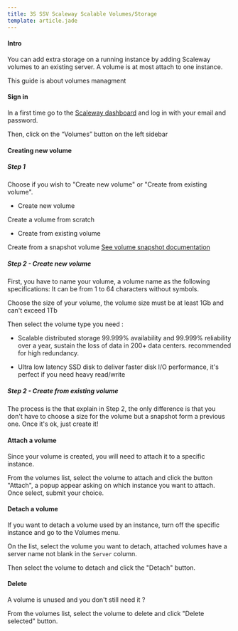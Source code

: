 ```yaml
---
title: 3S SSV Scaleway Scalable Volumes/Storage
template: article.jade
---
```


#### Intro

You can add extra storage on a running instance by adding Scaleway volumes to an existing server.
A volume is at most attach to one instance.

This guide is about volumes managment

#### Sign in

In a first time go to the [Scaleway dashboard](xxx) and log in with your email and password.

Then, click on the “Volumes” button on the left sidebar

#### Creating new volume

##### Step 1

Choose if you wish to "Create new volume" or "Create from existing volume".

- Create new volume

Create a volume from scratch

- Create from existing volume

Create from a snapshot volume [See volume snapshot documentation](xxxx)

##### Step 2 - Create new volume

First, you have to name your volume, a volume name as the following specifications: It can be from 1 to 64 characters without symbols.

Choose the size of your volume, the volume size must be at least 1Gb and can't exceed 1Tb

Then select the volume type you need :

- Scalable distributed storage
99.999% availability and 99.999% reliability over a year, sustain the loss of data in 200+ data centers. recommended for high redundancy.

- Ultra low latency
SSD disk to deliver faster disk I/O performance, it's perfect if you need heavy read/write

##### Step 2 - Create from existing volume

The process is the that explain in Step 2, the only difference is that you don't have to choose a size for the volume but a snapshot form a previous one.
Once it's ok, just create it!

#### Attach a volume

Since your volume is created, you will need to attach it to a specific instance.

From the volumes list, select the volume to attach and click the button "Attach", a popup appear asking on which instance you want to attach. Once select, submit your choice.

#### Detach a volume

If you want to detach a volume used by an instance, turn off the specific instance and go to the Volumes menu.

On the list, select the volume you want to detach, attached volumes have a server name not blank in the `Server` column.

Then select the volume to detach and click the "Detach" button.

#### Delete

A volume is unused and you don't still need it ?

From the volumes list, select the volume to delete and click "Delete selected" button.







